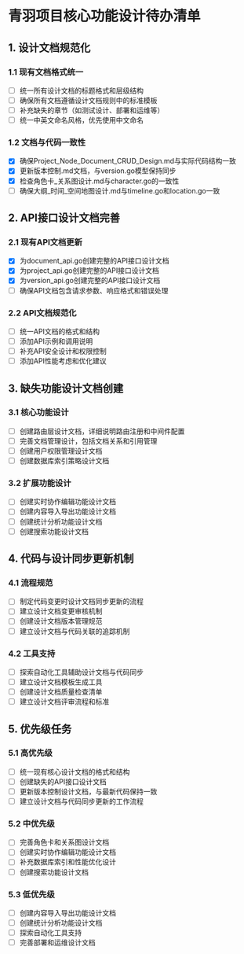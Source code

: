 # 青羽项目核心功能设计待办清单

## 1. 设计文档规范化

### 1.1 现有文档格式统一
- [ ] 统一所有设计文档的标题格式和层级结构
- [ ] 确保所有文档遵循设计文档规则中的标准模板
- [ ] 补充缺失的章节（如测试设计、部署和运维等）
- [ ] 统一中英文命名风格，优先使用中文命名

### 1.2 文档与代码一致性
- [x] 确保Project_Node_Document_CRUD_Design.md与实际代码结构一致
- [x] 更新版本控制.md文档，与version.go模型保持同步
- [x] 检查角色卡_关系图设计.md与character.go的一致性
- [ ] 确保大纲_时间_空间地图设计.md与timeline.go和location.go一致

## 2. API接口设计文档完善

### 2.1 现有API文档更新
- [x] 为document_api.go创建完整的API接口设计文档
- [x] 为project_api.go创建完整的API接口设计文档
- [x] 为version_api.go创建完整的API接口设计文档
- [ ] 确保API文档包含请求参数、响应格式和错误处理

### 2.2 API文档规范化
- [ ] 统一API文档的格式和结构
- [ ] 添加API示例和调用说明
- [ ] 补充API安全设计和权限控制
- [ ] 添加API性能考虑和优化建议

## 3. 缺失功能设计文档创建

### 3.1 核心功能设计
- [ ] 创建路由层设计文档，详细说明路由注册和中间件配置
- [ ] 完善文档管理设计，包括文档关系和引用管理
- [ ] 创建用户权限管理设计文档
- [ ] 创建数据库索引策略设计文档

### 3.2 扩展功能设计
- [ ] 创建实时协作编辑功能设计文档
- [ ] 创建内容导入导出功能设计文档
- [ ] 创建统计分析功能设计文档
- [ ] 创建搜索功能设计文档

## 4. 代码与设计同步更新机制

### 4.1 流程规范
- [ ] 制定代码变更时设计文档同步更新的流程
- [ ] 建立设计文档变更审核机制
- [ ] 创建设计文档版本管理规范
- [ ] 建立设计文档与代码关联的追踪机制

### 4.2 工具支持
- [ ] 探索自动化工具辅助设计文档与代码同步
- [ ] 建立设计文档模板生成工具
- [ ] 创建设计文档质量检查清单
- [ ] 建立设计文档评审流程和标准

## 5. 优先级任务

### 5.1 高优先级
- [ ] 统一现有核心设计文档的格式和结构
- [ ] 创建缺失的API接口设计文档
- [ ] 更新版本控制设计文档，与最新代码保持一致
- [ ] 建立设计文档与代码同步更新的工作流程

### 5.2 中优先级
- [ ] 完善角色卡和关系图设计文档
- [ ] 创建实时协作编辑功能设计文档
- [ ] 补充数据库索引和性能优化设计
- [ ] 创建搜索功能设计文档

### 5.3 低优先级
- [ ] 创建内容导入导出功能设计文档
- [ ] 创建统计分析功能设计文档
- [ ] 探索自动化工具支持
- [ ] 完善部署和运维设计文档